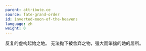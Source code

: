 ```yaml
---
parent: attribute.ce
source: fate-grand-order
id: inverted-moon-of-the-heavens
language: zh
weight: 0
---
```


反复的虚构起始之地。
无法抛下被舍弃之物，强大而笨拙的她的居所。
